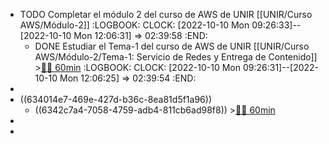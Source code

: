 - TODO Completar el módulo 2 del curso de AWS de UNIR [[UNIR/Curso AWS/Módulo-2]]
  :LOGBOOK:
  CLOCK: [2022-10-10 Mon 09:26:33]--[2022-10-10 Mon 12:06:31] =>  02:39:58
  :END:
	- DONE Estudiar el Tema-1 del curso de AWS de UNIR [[UNIR/Curso AWS/Módulo-2/Tema-1: Servicio de Redes y Entrega de Contenido]] >[🍅🍅 60min](#agenda-pomo://?t=f-1665386881845-1800%2Cf-1665389892871-1800)
	  :LOGBOOK:
	  CLOCK: [2022-10-10 Mon 09:26:31]--[2022-10-10 Mon 12:06:25] =>  02:39:54
	  :END:
-
- ((634014e7-469e-427d-b36c-8ea81d5f1a96))
	- ((6342c7a4-7058-4759-adb4-811cb6ad98f8)) >[🍅🍅 60min](#agenda-pomo://?t=f-1665399856353-1800%2Cf-1665411314356-1800)
-
-